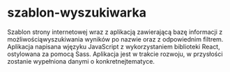 # szablon-wyszukiwarka

Szablon strony internetowej wraz z aplikacją zawierającą bazę informacji z możliwościąwyszukiwania wyników po nazwie oraz z odpowiednim filtrem. Aplikacja napisana wjęzyku JavaScript z wykorzystaniem biblioteki React, ostylowana za pomocą Sass. Aplikacja jest w trakcie rozwoju, w przysłości zostanie wypełniona danymi o konkretnejtematyce.
